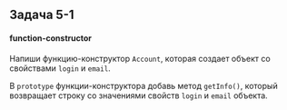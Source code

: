 ## Задача 5-1

#### function-constructor

Напиши функцию-конструктор  `Account`, которая создает объект со свойствами  `login`  и  `email`.

В  `prototype`  функции-конструктора добавь метод  `getInfo()`, который возвращает строку со значениями свойств  `login`  и  `email`  объекта.